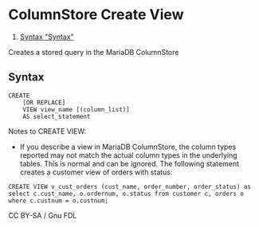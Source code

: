 
# ColumnStore Create View

 
1. [Syntax "Syntax"](#syntax)





Creates a stored query in the MariaDB ColumnStore


## Syntax


```
CREATE
    [OR REPLACE]
    VIEW view_name [(column_list)]
    AS select_statement
```

Notes to CREATE VIEW:


* If you describe a view in MariaDB ColumnStore, the column types reported may not match the actual column types in the underlying tables. This is normal and can be ignored.
The following statement creates a customer view of orders with status:


```
CREATE VIEW v_cust_orders (cust_name, order_number, order_status) as
select c.cust_name, o.ordernum, o.status from customer c, orders o
where c.custnum = o.custnum;
```


CC BY-SA / Gnu FDL

